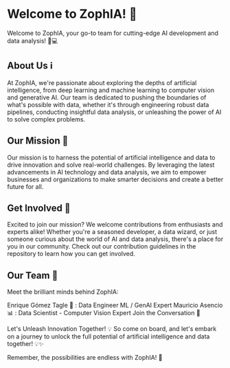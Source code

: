 # Welcome to ZophIA! 🚀
Welcome to ZophIA, your go-to team for cutting-edge AI development and data analysis! 🤖💻

## About Us ℹ️
At ZophIA, we're passionate about exploring the depths of artificial intelligence, from deep learning and machine learning to computer vision and generative AI. Our team is dedicated to pushing the boundaries of what's possible with data, whether it's through engineering robust data pipelines, conducting insightful data analysis, or unleashing the power of AI to solve complex problems.

## Our Mission 🌟
Our mission is to harness the potential of artificial intelligence and data to drive innovation and solve real-world challenges. By leveraging the latest advancements in AI technology and data analysis, we aim to empower businesses and organizations to make smarter decisions and create a better future for all.

## Get Involved 🤝
Excited to join our mission? We welcome contributions from enthusiasts and experts alike! Whether you're a seasoned developer, a data wizard, or just someone curious about the world of AI and data analysis, there's a place for you in our community. Check out our contribution guidelines in the repository to learn how you can get involved.

## Our Team 👥
Meet the brilliant minds behind ZophIA:

Enrique Gómez Tagle 🧠 : Data Engineer ML / GenAI Expert
Mauricio Asencio 📊 : Data Scientist - Computer Vision Expert
Join the Conversation 💬

Let's Unleash Innovation Together! 💡
So come on board, and let's embark on a journey to unlock the full potential of artificial intelligence and data together! 💡✨

Remember, the possibilities are endless with ZophIA! 🌟
